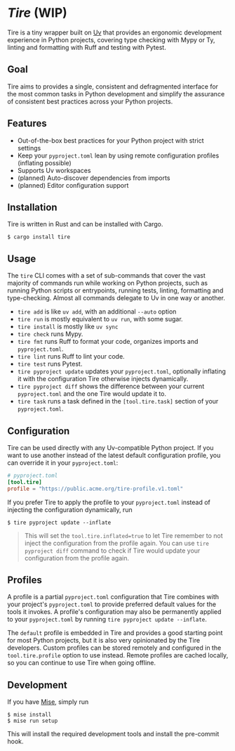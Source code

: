 # _Tire_ (WIP)

[Uv]: https://astral.sh/docs/uv

Tire is a tiny wrapper built on [Uv] that provides an ergonomic development experience in Python projects, covering
type checking with Mypy or Ty, linting and formatting with Ruff and testing with Pytest.

## Goal

Tire aims to provides a single, consistent and defragmented interface for the most common tasks in Python
development and simplify the assurance of consistent best practices across your Python projects.

## Features

- Out-of-the-box best practices for your Python project with strict settings
- Keep your `pyproject.toml` lean by using remote configuration profiles (inflating possible)
- Supports Uv workspaces
- (planned) Auto-discover dependencies from imports
- (planned) Editor configuration support

## Installation

Tire is written in Rust and can be installed with Cargo.

```console
$ cargo install tire
```

## Usage

The `tire` CLI comes with a set of sub-commands that cover the vast majority of commands run while working on Python
projects, such as running Python scripts or entrypoints, running tests, linting, formatting and type-checking.
Almost all commands delegate to Uv in one way or another.

* `tire add` is like `uv add`, with an additional `--auto` option
* `tire run` is mostly equivalent to `uv run`, with some sugar.
* `tire install` is mostly like `uv sync`
* `tire check` runs Mypy.
* `tire fmt` runs Ruff to format your code, organizes imports and `pyproject.toml`.
* `tire lint` runs Ruff to lint your code.
* `tire test` runs Pytest.
* `tire pyproject update` updates your `pyproject.toml`, optionally inflating it with the configuration Tire otherwise
injects dynamically.
* `tire pyproject diff` shows the difference between your current `pyproject.toml` and the one Tire would update it to.
* `tire task` runs a task defined in the `[tool.tire.task]` section of your `pyproject.toml`. 

## Configuration

Tire can be used directly with any Uv-compatible Python project. If you want to use another instead of the latest
default configuration profile, you can override it in your `pyproject.toml`:

```toml
# pyproject.toml
[tool.tire]
profile = "https://public.acme.org/tire-profile.v1.toml"
```

If you prefer Tire to apply the profile to your `pyproject.toml` instead of injecting the configuration dynamically,
run

```console
$ tire pyproject update --inflate
```

> This will set the `tool.tire.inflated=true` to let Tire remember to not inject the configuration from the profile
> again. You can use `tire pyproject diff` command to check if Tire would update your configuration from the profile
> again.

## Profiles

A profile is a partial `pyproject.toml` configuration that Tire combines with your project's `pyproject.toml` to
provide preferred default values for the tools it invokes. A profile's configuration may also be permanently applied to
your `pyproject.toml` by running `tire pyproject update --inflate`.

The `default` profile is embedded in Tire and provides a good starting point for most Python projects, but it is also
very opinionated by the Tire developers. Custom profiles can be stored remotely and configured in the
`tool.tire.profile` option to use instead. Remote profiles are cached locally, so you can continue to use Tire when
going offline.

## Development

If you have [Mise](https://mise.jdx.dev/), simply run

```console
$ mise install
$ mise run setup
```

This will install the required development tools and install the pre-commit hook.
